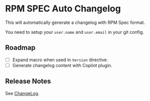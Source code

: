 # RPM SPEC Auto Changelog

This will automatically generate a changelog with RPM Spec format.

You need to setup your `user.name` and `user.email` in your git config.

## Roadmap

 - [ ] Expand macro when used in `Version` directive.
 - [ ] Generate changelog content with Copilot plugin.

## Release Notes

See [ChangeLog](./CHANGELOG.md).
